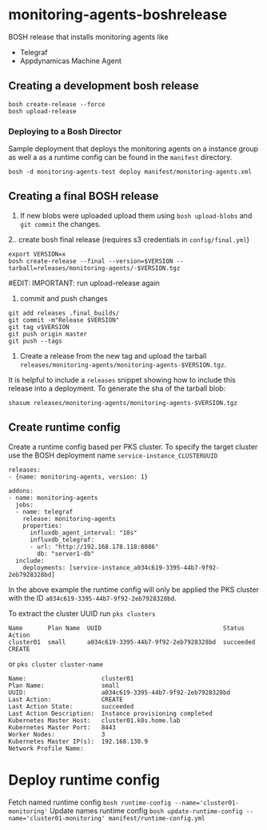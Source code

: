 # monitoring-agents-boshrelease
BOSH release that installs monitoring agents like
- Telegraf
- Appdynamicas Machine Agent

## Creating a development bosh release
```
bosh create-release --force
bosh upload-release
```

### Deploying to a Bosh Director
Sample deployment that deploys the monitoring agents on a instance group as well a as a runtime config can be found in the `manifest` directory.

```
bosh -d monitoring-agents-test deploy manifest/monitoring-agents.xml
```

## Creating a final BOSH release

1. If new blobs were uploaded upload them using `bosh upload-blobs` and `git commit` the changes.
 
2.. create bosh final release (requires s3 credentials in `config/final.yml`)
```
export VERSION=x
bosh create-release --final --version=$VERSION --tarball=releases/monitoring-agents/-$VERSION.tgz
```

#EDIT: IMPORTANT: run upload-release again

1. commit and push changes
```
git add releases .final_builds/
git commit -m"Release $VERSION"
git tag v$VERSION
git push origin master
git push --tags
```

1. Create a release from the new tag and upload the tarball `releases/monitoring-agents/monitoring-agents-$VERSION.tgz`.

It is helpful to include a `releases` snippet showing how to include this release into a deployment. To generate the sha of the tarball blob:
```
shasum releases/monitoring-agents/monitoring-agents-$VERSION.tgz
```

## Create runtime config

Create a runtime config based per PKS cluster. To specify the target cluster use the BOSH deployment name `service-instance_CLUSTERUUID`

```
releases:
- {name: monitoring-agents, version: 1}

addons:
- name: monitoring-agents
  jobs:
  - name: telegraf
    release: monitoring-agents
    properties:
      influxdb_agent_interval: "10s"
      influxdb_telegraf:
      - url: "http://192.168.178.118:8086"
        db: "server1-db"
  include:
    deployments: [service-instance_a034c619-3395-44b7-9f92-2eb7928328bd]
```

In the above example the runtime config will only be applied the PKS cluster with the ID `a034c619-3395-44b7-9f92-2eb7928328bd`.

To extract the cluster UUID run `pks clusters`

```
Name       Plan Name  UUID                                  Status     Action
cluster01  small      a034c619-3395-44b7-9f92-2eb7928328bd  succeeded  CREATE
```

or `pks cluster cluster-name`

```
Name:                     cluster01
Plan Name:                small
UUID:                     a034c619-3395-44b7-9f92-2eb7928328bd
Last Action:              CREATE
Last Action State:        succeeded
Last Action Description:  Instance provisioning completed
Kubernetes Master Host:   cluster01.k8s.home.lab
Kubernetes Master Port:   8443
Worker Nodes:             3
Kubernetes Master IP(s):  192.168.130.9
Network Profile Name:     
```

# Deploy runtime config
Fetch named runtime config `bosh runtime-config --name='cluster01-monitoring'`
Update names runtime config `bosh update-runtime-config --name='cluster01-monitoring' manifest/runtime-config.yml`
